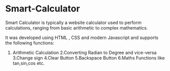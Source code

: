 # Smart-Calculator

Smart Calculator is typically a website calculator used to perform calculations, ranging from basic arithmetic to complex mathematics.

It was developed using HTML , CSS and modern Javascript and supports the following functions:

1. Arithmetic Calculation
2.Converting Radian to Degree and vice-versa
3.Change sign
4.Clear Button
5.Backspace Button
6.Maths Functions like tan,sin,cos etc.
